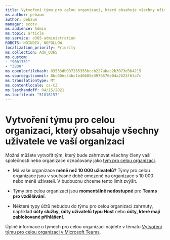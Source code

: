 ```yaml
---
title: Vytvoření týmu pro celou organizaci, který obsahuje všechny uživatele ve vaší organizaci
ms.author: pebaum
author: pebaum
manager: scotv
ms.audience: Admin
ms.topic: article
ms.service: o365-administration
ROBOTS: NOINDEX, NOFOLLOW
localization_priority: Priority
ms.collection: Adm_O365
ms.custom:
- "9001731"
- "3830"
ms.openlocfilehash: 83533db037265355bccb227abac2b3073d3b4215
ms.sourcegitcommit: 8bc60ec34bc1e40685e3976576e04a2623f63a7c
ms.translationtype: MT
ms.contentlocale: cs-CZ
ms.lasthandoff: 04/15/2021
ms.locfileid: "51816157"
---
```

# <a name="create-an-org-wide-team-that-includes-everyone-in-your-organization"></a>Vytvoření týmu pro celou organizaci, který obsahuje všechny uživatele ve vaší organizaci

Možná můžete vytvořit tým, který bude zahrnovat všechny členy vaší společnosti nebo organizace označovaný jako [tým pro celou organizaci](https://docs.microsoft.com/microsoftteams/create-an-org-wide-team).

- Má vaše organizace **méně než 10 000 uživatelů?** Týmy pro celou organizace jsou v současné době omezené na organizace s 10 000 nebo méně uživateli. V budoucnu chceme tento limit zvýšit.

- Týmy pro celou organizaci jsou **momentálně nedostupné** pro **Teams pro vzdělávání**.

- Některé typy účtů nebudou do týmu pro celou organizaci zahrnuty, například **účty služby**, **účty uživatelů typu Host** nebo **účty, které mají zablokované přihlášení**.

Úplné informace o týmech pro celou organizaci najdete v tématu [Vytvoření týmu pro celou organizaci v Microsoft Teams](https://docs.microsoft.com/microsoftteams/create-an-org-wide-team). 
